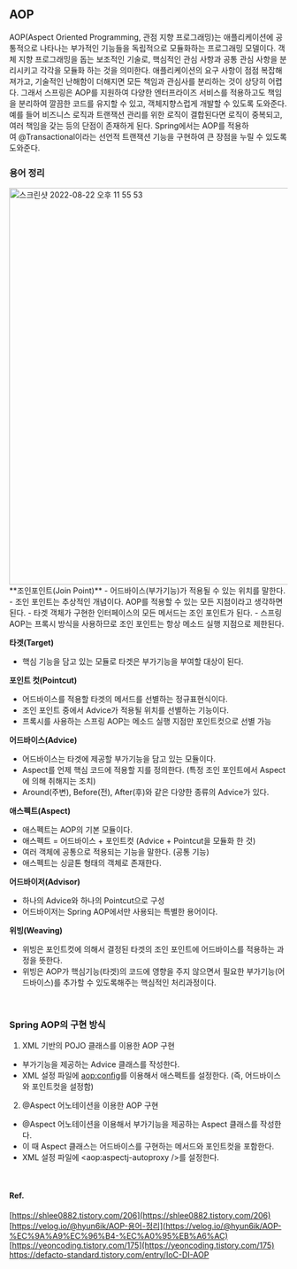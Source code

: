 ## AOP
AOP(Aspect Oriented Programming, 관점 지향 프로그래밍)는 애플리케이션에 공통적으로 나타나는 부가적인 기능들을 독립적으로 모듈화하는 프로그래밍 모델이다. 객체 지향 프로그래밍을 돕는 보조적인 기술로, 핵심적인 관심 사항과 공통 관심 사항을 분리시키고 각각을 모듈화 하는 것을 의미한다. 애플리케이션의 요구 사항이 점점 복잡해져가고, 기술적인 난해함이 더해지면 모든 책임과 관심사를 분리하는 것이 상당히 어렵다. 그래서 스프링은 AOP를 지원하여 다양한 엔터프라이즈 서비스를 적용하고도 책임을 분리하여 깔끔한 코드를 유지할 수 있고, 객체지향스럽게 개발할 수 있도록 도와준다.
<br>예를 들어 비즈니스 로직과 트랜잭션 관리를 위한 로직이 결합된다면 로직이 중복되고, 여러 책임을 갖는 등의 단점이 존재하게 된다. Spring에서는 AOP를 적용하여 @Transactional이라는 선언적 트랜잭션 기능을 구현하여 큰 장점을 누릴 수 있도록 도와준다.


### 용어 정리
<img width="717" alt="스크린샷 2022-08-22 오후 11 55 53" src="https://user-images.githubusercontent.com/70561950/185952337-142f4c16-4649-48b3-b48e-c86e78ec678f.png">
**조인포인트(Join Point)**
- 어드바이스(부가기능)가 적용될 수 있는 위치를 말한다.
- 조인 포인트는 추상적인 개념이다. AOP를 적용할 수 있는 모든 지점이라고 생각하면 된다.
- 타겟 객체가 구현한 인터페이스의 모든 메서드는 조인 포인트가 된다.
- 스프링 AOP는 프록시 방식을 사용하므로 조인 포인트는 항상 메소드 실행 지점으로 제한된다.

**타겟(Target)**
- 핵심 기능을 담고 있는 모듈로 타겟은 부가기능을 부여할 대상이 된다.

**포인트 컷(Pointcut)**
- 어드바이스를 적용할 타겟의 메서드를 선별하는 정규표현식이다.
- 조인 포인트 중에서 Advice가 적용될 위치를 선별하는 기능이다.
- 프록시를 사용하는 스프링 AOP는 메소드 실행 지점만 포인트컷으로 선별 가능

**어드바이스(Advice)**
- 어드바이스는 타겟에 제공할 부가기능을 담고 있는 모듈이다.
- Aspect를 언제 핵심 코드에 적용할 지를 정의한다. (특정 조인 포인트에서 Aspect에 의해 취해지는 조치)
- Around(주변), Before(전), After(후)와 같은 다양한 종류의 Advice가 있다.

**애스펙트(Aspect)**
- 애스펙트는 AOP의 기본 모듈이다.
- 애스펙트 = 어드바이스 + 포인트컷 (Advice + Pointcut을 모듈화 한 것)
- 여러 객체에 공통으로 적용되는 기능을 말한다. (공통 기능)
- 애스펙트는 싱글톤 형태의 객체로 존재한다.

**어드바이저(Advisor)**
- 하나의 Advice와 하나의 Pointcut으로 구성
- 어드바이저는 Spring AOP에서만 사용되는 특별한 용어이다.

**위빙(Weaving)**
- 위빙은 포인트컷에 의해서 결정된 타겟의 조인 포인트에 어드바이스를 적용하는 과정을 뜻한다.
- 위빙은 AOP가 핵심기능(타겟)의 코드에 영향을 주지 않으면서 필요한 부가기능(어드바이스)를 추가할 수 있도록해주는 핵심적인 처리과정이다.

<br>

### Spring AOP의 구현 방식
1. XML 기반의 POJO 클래스를 이용한 AOP 구현
- 부가기능을 제공하는 Advice 클래스를 작성한다.
- XML 설정 파일에 <aop:config>를 이용해서 애스펙트를 설정한다.
(즉, 어드바이스와 포인트컷을 설정함)

2. @Aspect 어노테이션을 이용한 AOP 구현
- @Aspect 어노테이션을 이용해서 부가기능을 제공하는 Aspect 클래스를 작성한다.
- 이 때 Aspect 클래스는 어드바이스를 구현하는 메서드와 포인트컷을 포함한다.
- XML 설정 파일에 <aop:aspectj-autoproxy />를 설정한다.


<br>

#### Ref.
[https://shlee0882.tistory.com/206](https://shlee0882.tistory.com/206)
[https://velog.io/@hyun6ik/AOP-용어-정리](https://velog.io/@hyun6ik/AOP-%EC%9A%A9%EC%96%B4-%EC%A0%95%EB%A6%AC)
[https://yeoncoding.tistory.com/175](https://yeoncoding.tistory.com/175)
https://defacto-standard.tistory.com/entry/IoC-DI-AOP

